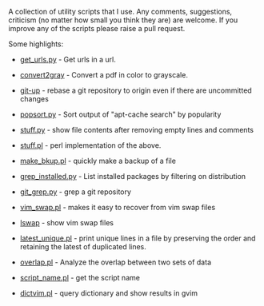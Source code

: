 A collection of utility scripts that I use. Any comments, suggestions, 
criticism (no matter how small you think they are) are welcome. If you improve
any of the scripts please raise a pull request.

Some highlights:

* [get_urls.py](https://github.com/KamarajuKusumanchi/rutils/blob/master/python3/get_urls.py) - Get urls in a url.

* [convert2gray](https://github.com/KamarajuKusumanchi/rutils/blob/master/bin/convert2gray) - Convert a pdf in color to grayscale.

* [git-up](https://github.com/KamarajuKusumanchi/rutils/blob/master/bin/git-up) -
  rebase a git repository to origin even if there are uncommitted changes

* [popsort.py](https://github.com/KamarajuKusumanchi/rutils/blob/master/bin/popsort.py) - Sort output of "apt-cache search" by popularity 

* [stuff.py](https://github.com/KamarajuKusumanchi/rutils/blob/master/python3/stuff.py) - show file contents after removing empty lines and comments
* [stuff.pl](https://github.com/KamarajuKusumanchi/rutils/blob/master/perl/stuff.pl) - perl implementation of the above.

* [make_bkup.pl](https://github.com/KamarajuKusumanchi/rutils/blob/master/perl/make_bkup.pl) - quickly make a backup of a file
 
* [grep_installed.py](https://github.com/KamarajuKusumanchi/rutils/blob/master/bin/grep_installed.py) - List installed packages by filtering on distribution

* [git_grep.py](https://github.com/KamarajuKusumanchi/rutils/blob/master/python3/git_grep.py) - grep a git repository

* [vim_swap.pl](https://github.com/KamarajuKusumanchi/rutils/blob/master/perl/vim_swap.pl) - 
  makes it easy to recover from vim swap files

* [lswap](https://github.com/KamarajuKusumanchi/rutils/blob/master/bin/lswap) - 
  show vim swap files

* [latest_unique.pl](https://github.com/KamarajuKusumanchi/rutils/blob/master/perl/latest_unique/latest_unique.pl) -
  print unique lines in a file by preserving the order and retaining the 
  latest of duplicated lines.
  
* [overlap.pl](https://github.com/KamarajuKusumanchi/rutils/blob/master/perl/overlap/overlap.pl) - 
  Analyze the overlap between two sets of data

* [script_name.pl](https://github.com/KamarajuKusumanchi/rutils/blob/master/perl/script_name.pl) - 
  get the script name

* [dictvim.pl](https://github.com/KamarajuKusumanchi/rutils/blob/master/perl/dictvim.pl) - 
  query dictionary and show results in gvim
